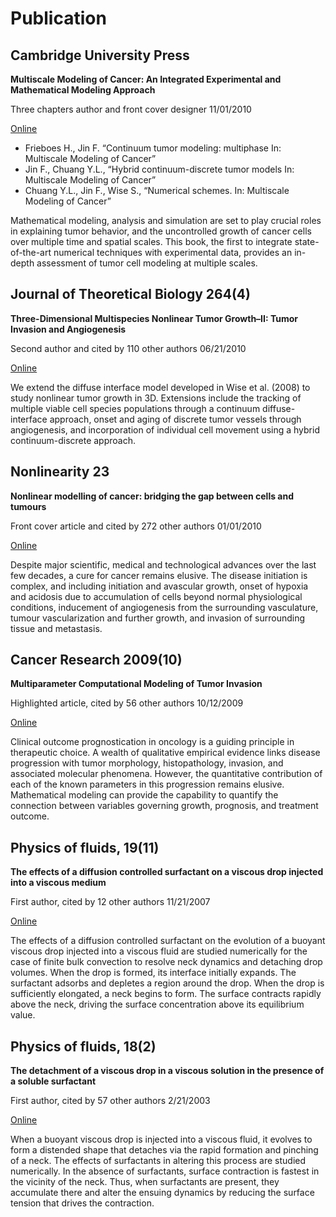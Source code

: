 # Publication


## Cambridge University Press

**Multiscale Modeling of Cancer: An Integrated Experimental and Mathematical Modeling Approach**

Three chapters author and front cover designer
11/01/2010

[Online](https://www.amazon.com/Multiscale-Modeling-Cancer-Experimental-Mathematical/dp/052188442X/ref=sr_1_1?ie=UTF8&qid=1488753865&sr=8-1&keywords=multiscale+modeling+of+cancer)

- Frieboes H., Jin F. “Continuum tumor modeling: multiphase In: Multiscale Modeling of Cancer”
- Jin F., Chuang Y.L., “Hybrid continuum-discrete tumor models In: Multiscale Modeling of Cancer”
- Chuang Y.L., Jin F., Wise S., “Numerical schemes. In: Multiscale Modeling of Cancer”

Mathematical modeling, analysis and simulation are set to play crucial roles in explaining tumor behavior, and the uncontrolled growth of cancer cells over multiple time and spatial scales. This book, the first to integrate state-of-the-art numerical techniques with experimental data, provides an in-depth assessment of tumor cell modeling at multiple scales. 


## Journal of Theoretical Biology 264(4)

**Three-Dimensional Multispecies Nonlinear Tumor Growth–II: Tumor Invasion and Angiogenesis**


Second author and cited by 110 other authors
06/21/2010

[Online](https://www.ncbi.nlm.nih.gov/pmc/articles/PMC2912164/)


We extend the diffuse interface model developed in Wise et al. (2008) to study nonlinear tumor growth in 3D. Extensions include the tracking of multiple viable cell species populations through a continuum diffuse-interface approach, onset and aging of discrete tumor vessels through angiogenesis, and incorporation of individual cell movement using a hybrid continuum-discrete approach.


## Nonlinearity 23

**Nonlinear modelling of cancer: bridging the gap between cells and tumours**

Front cover article and cited by 272 other authors
01/01/2010

[Online](http://iopscience.iop.org/article/10.1088/0951-7715/23/1/R01/meta)



Despite major scientific, medical and technological advances over the last few decades, a cure for cancer remains elusive. The disease initiation is complex, and including initiation and avascular growth, onset of hypoxia and acidosis due to accumulation of cells beyond normal physiological conditions, inducement of angiogenesis from the surrounding vasculature, tumour vascularization and further growth, and invasion of surrounding tissue and metastasis.



## Cancer Research 2009(10)

**Multiparameter Computational Modeling of Tumor Invasion**

Highlighted article, cited by 56 other authors
10/12/2009

[Online](http://cancerres.aacrjournals.org/content/69/10/4493)


Clinical outcome prognostication in oncology is a guiding principle in therapeutic choice. A wealth of qualitative empirical evidence links disease progression with tumor morphology, histopathology, invasion, and associated molecular phenomena. However, the quantitative contribution of each of the known parameters in this progression remains elusive. Mathematical modeling can provide the capability to quantify the connection between variables governing growth, prognosis, and treatment outcome. 


## Physics of fluids, 19(11)

**The effects of a diffusion controlled surfactant on a viscous drop injected into a viscous medium**

First author, cited by 12 other authors
11/21/2007

[Online](http://aip.scitation.org/doi/abs/10.1063/1.2775055?journalCode=phf)

The effects of a diffusion controlled surfactant on the evolution of a buoyant viscous drop injected into a viscous fluid are studied numerically for the case of finite bulk convection to resolve neck dynamics and detaching drop volumes. When the drop is formed, its interface initially expands. The surfactant adsorbs and depletes a region around the drop. When the drop is sufficiently elongated, a neck begins to form. The surface contracts rapidly above the neck, driving the surface concentration above its equilibrium value. 

## Physics of fluids, 18(2)

**The detachment of a viscous drop in a viscous solution in the presence of a soluble surfactant**

First author, cited by 57 other authors
2/21/2003

[Online](http://aip.scitation.org/doi/abs/10.1063/1.2172003?journalCode=phf)

When a buoyant viscous drop is injected into a viscous fluid, it evolves to form a distended shape that detaches via the rapid formation and pinching of a neck. The effects of surfactants in altering this process are studied numerically. In the absence of surfactants, surface contraction is fastest in the vicinity of the neck. Thus, when surfactants are present, they accumulate there and alter the ensuing dynamics by reducing the surface tension that drives the contraction.